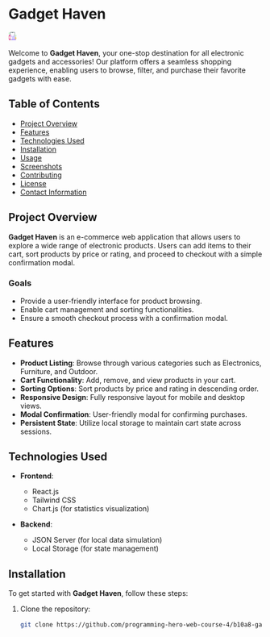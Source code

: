 # Gadget Haven

![Gadget Haven Logo](./public/image/favicon-16x16.png) 

Welcome to **Gadget Haven**, your one-stop destination for all electronic gadgets and accessories! Our platform offers a seamless shopping experience, enabling users to browse, filter, and purchase their favorite gadgets with ease.

## Table of Contents

- [Project Overview](#project-overview)
- [Features](#features)
- [Technologies Used](#technologies-used)
- [Installation](#installation)
- [Usage](#usage)
- [Screenshots](#screenshots)
- [Contributing](#contributing)
- [License](#license)
- [Contact Information](#contact-information)

## Project Overview

**Gadget Haven** is an e-commerce web application that allows users to explore a wide range of electronic products. Users can add items to their cart, sort products by price or rating, and proceed to checkout with a simple confirmation modal.

### Goals

- Provide a user-friendly interface for product browsing.
- Enable cart management and sorting functionalities.
- Ensure a smooth checkout process with a confirmation modal.

## Features

- **Product Listing**: Browse through various categories such as Electronics, Furniture, and Outdoor.
- **Cart Functionality**: Add, remove, and view products in your cart.
- **Sorting Options**: Sort products by price and rating in descending order.
- **Responsive Design**: Fully responsive layout for mobile and desktop views.
- **Modal Confirmation**: User-friendly modal for confirming purchases.
- **Persistent State**: Utilize local storage to maintain cart state across sessions.

## Technologies Used

- **Frontend**: 
  - React.js
  - Tailwind CSS
  - Chart.js (for statistics visualization)

- **Backend**: 
  - JSON Server (for local data simulation)
  - Local Storage (for state management)

## Installation

To get started with **Gadget Haven**, follow these steps:

1. Clone the repository:
   ```bash
   git clone https://github.com/programming-hero-web-course-4/b10a8-gadget-heaven-Mthe001.git
